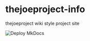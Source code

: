 # thejoeproject-info
thejoeproject wiki style project site


![Deploy MkDocs](https://github.com/jrm328/thejoeproject-info/actions/workflows/deploy.yml/badge.svg)
